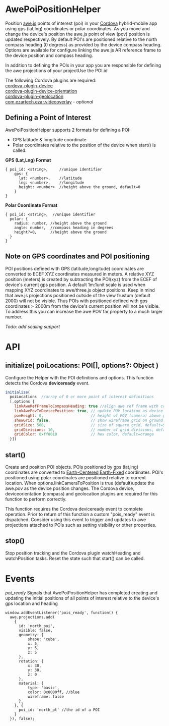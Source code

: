 AwePoiPositionHelper
====================

Position [awe.js](https://github.com/awe-media/awe.js) points of interest (poi) in your [Cordova](https://cordova.apache.org/) hybrid-mobile app using gps (lat,lng) coordinates or polar coordinates. 
As you move and change the device's position the awe.js point of view (pov) position is updated respectively. By default POI's are positioned relative to the north compass heading (0 degress) as provided by the device compass heading. Options are available for configure linking the awe.js AR reference frame to the device 
position and compass heading.

In addition to defining the POIs in your app you are responsible for defining the awe projections of your projectUse the POI.id 

The following Cordova plugins are required:  
  [cordova-plugin-device](https://cordova.apache.org/docs/en/latest/reference/cordova-plugin-device/index.html)  
  [cordova-plugin-device-orientation](https://cordova.apache.org/docs/en/latest/reference/cordova-plugin-device-orientation/index.html)  
  [cordova-plugin-geolocation](https://cordova.apache.org/docs/en/latest/reference/cordova-plugin-geolocation/index.html)   
  [com.ezartech.ezar.videooverlay](https://www.ezartech.com/docsvideooverlay) - *optional*

Defining a Point of Interest
----------------------------

AwePoiPositionHelper supports 2 formats for defining a POI: 
* GPS latitude & longitude coordinate
* Polar coordinates relative to the position of the device when start() is called.

**GPS (Lat,Lng) Format**  

```
{ poi_id: <string>,     //unique identifier  
    gps: {  
      lat: <number>,    //latitude  
      lng: <number>,    //longitude  
      height: <number>  //height above the ground, default=0   
    }  
}
```

**Polar Coordinate Format**  
```
{ poi_id: <string>,  //unique identifier
  polar: {
    radius: number, //height above the ground 
    angle: number,  //compass heading in degrees
    height?=0,      //height above the ground
  } 
}
```

Note on GPS coordinates and POI positioning
-------------------------------------------
POI positions defined with GPS (latitude,longitude) coordinates are converted to ECEF XYZ coordinates measured in meters. A relative XYZ position (meters) is created by subtracting the POI(xyz) from the ECEF of device's current gps position. A default 1m:1unit scale is used when mapping XYZ coordinates to awe/three.js object positions. Keep in mind that awe.js projections positioned outside of the view frustum (default 2000) will not be visible. Thus POIs with positioned defined with gps coordinates > 2000m from the device's current position will not be visible. To address this you can increase the awe POV far property to a much larger number. 

*Todo: add scaling support*

# API

initialize( poiLocations: POI[], options?: Object )
-------------------------------------------------

  Configure the Helper with the POI definitions and options. This function detects the Cordova
  **deviceready** event.
```javascript
initialize( 
  poiLocations  //array of 0 or more point of interest definitions  
  [,options { 
    linkAweRefFrameToCompassHeading: true //align awe ref frame with compass due north (deg 0)
    linkAwePovToDevicePosition: true, // update POV location as device position changes
    povHeight: 0,                     // height of POV (camera) above ground plane, default=0 
    showGrid: false,                  // show wireframe grid on ground plane, default=false
    gridSize: 500,                    // size of square grid, default=500
    gridDivisions: 10,                // number of grid divisions, default=10
    gridColor: 0xff8010               // hex color, default=orange
  }])
```

start()
--------
      
  Create and position POI objects. POIs positioned by gps (lat,lng) coordinates are converted to [Earth-Centered,Earth-Fixed](https://en.wikipedia.org/wiki/ECEF) coordinates. POI's positioned using polar coordinates are positioned relative to current location. When options.linkCameraToPosition is true (default)update the awe.pov as the device position changes. The Cordova device, deviceorientation (compass) and geolocation plugins are required for this function to perform correctly. 

  This function requires the Cordova deviceready event to complete operation. Prior to return of this function a custom "pois_ready" event is dispatched. Consider using this event to trigger and updates to awe projections attached to POIs such as setting visibility or other properties.


stop()
------

Stop position tracking and the Cordova plugin watchHeading and watchPosition tasks. Reset the state such that start() can be called.

# Events

*poi_ready*
Signals that AwePoiPositionHelper has completed creating and updating the initial positions of all points of interest relative to the device's gps location and heading

```
window.addEventListener('pois_ready', function() {
  awe.projections.add(
    {                            
      id: 'north_poi',
      visible: false,
      geometry: {
          shape: 'cube',
          x: 5,
          y: 5,
          z: 5
      },
      rotation: {
          x: 30,
          y: 30,
          z: 0
      },
      material: {
          type: 'basic',
          color: 0x0000ff, //blue
          wireframe: false
      },
    }, {
      poi_id: 'north_pt' //the id of a POI
    }
  }), false);
```




